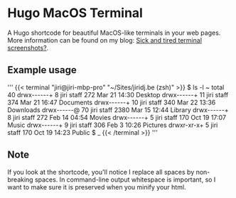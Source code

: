 # Hugo MacOS Terminal

A Hugo shortcode for beautiful MacOS-like terminals in your web pages. More information can be found on my blog: [Sick and tired terminal screenshots?](https://jiridj.be/posts/macos-terminal-in-css/).

## Example usage

'''
{{< terminal "jiri@jiri-mbp-pro" "~/Sites/jiridj.be (zsh)" >}}
$ ls -l ~
total 40
drwx------+  8 jiri  staff    272 Mar 21 14:30 Desktop
drwx------+ 11 jiri  staff    374 Mar 21 16:47 Documents
drwx------+ 10 jiri  staff    340 Mar 22 13:36 Downloads
drwx------@ 70 jiri  staff   2380 Mar 15 12:44 Library
drwx------+  8 jiri  staff    272 Feb 14 04:54 Movies
drwx------+  5 jiri  staff    170 Oct 19 17:07 Music
drwx------+  9 jiri  staff    306 Feb  3 10:26 Pictures
drwxr-xr-x+  5 jiri  staff    170 Oct 19 14:23 Public
$ _
{{< /terminal >}}
'''

## Note

If you look at the shortcode, you'll notice I replace all spaces by non-breaking spaces. In command-line output whitespace is important, so I want to make sure it is preserved when you minify your html.